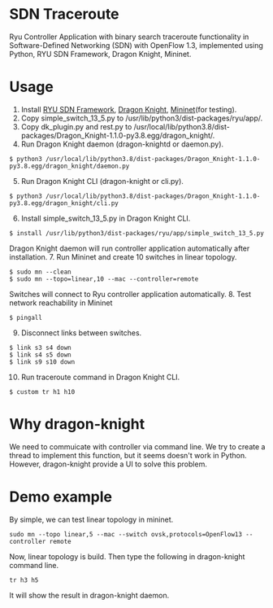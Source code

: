 # SDN Traceroute
Ryu Controller Application with binary search traceroute functionality in Software-Defined Networking (SDN) with OpenFlow 1.3, implemented using Python, RYU SDN Framework, Dragon Knight, Mininet.

# Usage
1. Install [RYU SDN Framework](https://github.com/faucetsdn/ryu), [Dragon Knight](https://github.com/Ryu-Dragon-Knight/Dragon-Knight), [Mininet](https://github.com/mininet/mininet)(for testing).
2. Copy simple_switch_13_5.py to /usr/lib/python3/dist-packages/ryu/app/.
3. Copy dk_plugin.py and rest.py to /usr/local/lib/python3.8/dist-packages/Dragon_Knight-1.1.0-py3.8.egg/dragon_knight/.
4. Run Dragon Knight daemon (dragon-knightd or daemon.py).
```
$ python3 /usr/local/lib/python3.8/dist-packages/Dragon_Knight-1.1.0-py3.8.egg/dragon_knight/daemon.py
```
5. Run Dragon Knight CLI (dragon-knight or cli.py).
```
$ python3 /usr/local/lib/python3.8/dist-packages/Dragon_Knight-1.1.0-py3.8.egg/dragon_knight/cli.py
```
6. Install simple_switch_13_5.py in Dragon Knight CLI.
```
$ install /usr/lib/python3/dist-packages/ryu/app/simple_switch_13_5.py
```
Dragon Knight daemon will run controller application automatically after installation.
7. Run Mininet and create 10 switches in linear topology.
```
$ sudo mn --clean
$ sudo mn --topo=linear,10 --mac --controller=remote
```
Switches will connect to Ryu controller application automatically.
8. Test network reachability in Mininet
```
$ pingall
```
9. Disconnect links between switches.
```
$ link s3 s4 down
$ link s4 s5 down
$ link s9 s10 down
```
10. Run traceroute command in Dragon Knight CLI.
```
$ custom tr h1 h10
```

# Why dragon-knight
We need to commuicate with controller via command line. We try to create a thread to implement this function, but it seems doesn't work in Python. However, dragon-knight provide a UI to solve this problem.

# Demo example
By simple, we can test linear topology in mininet.
```
sudo mn --topo linear,5 --mac --switch ovsk,protocols=OpenFlow13 --controller remote
```
Now, linear topology is build. Then type the following in dragon-knight command line.
```
tr h3 h5
```
It will show the result in dragon-knight daemon.
